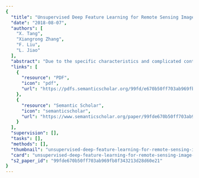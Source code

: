 ```yaml
---
{
  "title": "Unsupervised Deep Feature Learning for Remote Sensing Image Retrieval",
  "date": "2018-08-07",
  "authors": [
    "X. Tang",
    "Xiangrong Zhang",
    "F. Liu",
    "L. Jiao"
  ],
  "abstract": "Due to the specific characteristics and complicated contents of remote sensing (RS) images, remote sensing image retrieval (RSIR) is always an open and tough research topic in the RS community. There are two basic blocks in RSIR, including feature learning and similarity matching. In this paper, we focus on developing an effective feature learning method for RSIR. With the help of the deep learning technique, the proposed feature learning method is designed under the bag-of-words (BOW) paradigm. Thus, we name the obtained feature deep BOW (DBOW). The learning process consists of two parts, including image descriptor learning and feature construction. First, to explore the complex contents within the RS image, we extract the image descriptor in the image patch level rather than the whole image. In addition, instead of using the handcrafted feature to describe the patches, we propose the deep convolutional auto-encoder (DCAE) model to deeply learn the discriminative descriptor for the RS image. Second, the k-means algorithm is selected to generate the codebook using the obtained deep descriptors. Then, the final histogrammic DBOW features are acquired by counting the frequency of the single code word. When we get the DBOW features from the RS images, the similarities between RS images are measured using L1-norm distance. Then, the retrieval results can be acquired according to the similarity order. The encouraging experimental results counted on four public RS image archives demonstrate that our DBOW feature is effective for the RSIR task. Compared with the existing RS image features, our DBOW can achieve improved behavior on RSIR.",
  "links": [
    {
      "resource": "PDF",
      "icon": "pdf",
      "url": "https://pdfs.semanticscholar.org/99fd/e670b50ff703ab969fb8f343213d28d60e21.pdf"
    },
    {
      "resource": "Semantic Scholar",
      "icon": "semanticscholar",
      "url": "https://www.semanticscholar.org/paper/99fde670b50ff703ab969fb8f343213d28d60e21"
    }
  ],
  "supervision": [],
  "tasks": [],
  "methods": [],
  "thumbnail": "unsupervised-deep-feature-learning-for-remote-sensing-image-retrieval-thumb.jpg",
  "card": "unsupervised-deep-feature-learning-for-remote-sensing-image-retrieval-card.jpg",
  "s2_paper_id": "99fde670b50ff703ab969fb8f343213d28d60e21"
}
---
```


